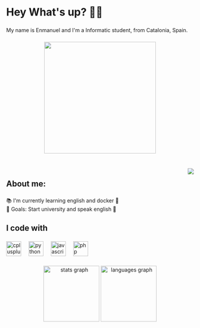 <h1 align="left">Hey  What's up? 👋👋</h1>

###

<p align="left">My name is Enmanuel and I'm a Informatic student, from  Catalonia, Spain.</p>

###

<div align="center">
  <img height="300" src="https://media.giphy.com/media/v1.Y2lkPTc5MGI3NjExbnpwd2g1cjFjN3YyOGZxaWFyNzA1YnJpanE4ZWZoZmV0bGVpb3g4eiZlcD12MV9pbnRlcm5hbF9naWZfYnlfaWQmY3Q9Zw/wwg1suUiTbCY8H8vIA/giphy-downsized-large.gif"  />
</div>

###

<br clear="both">

<img align="right" src="https://profile-counter.glitch.me/j4rin4/count.svg?"  />

###

<h2 align="left">About me:</h2>

###

<p align="left">📚 I'm currently learning english  and docker 🐳<br>🎯 Goals: Start university and speak english 🚀</p>

###

<h2 align="left">I code with</h2>

###

<div align="left">
  <img src="https://cdn.jsdelivr.net/gh/devicons/devicon/icons/cplusplus/cplusplus-original.svg" height="40" alt="cplusplus logo"  />
  <img width="12" />
  <img src="https://cdn.jsdelivr.net/gh/devicons/devicon/icons/python/python-original.svg" height="40" alt="python logo"  />
  <img width="12" />
  <img src="https://cdn.jsdelivr.net/gh/devicons/devicon/icons/javascript/javascript-original.svg" height="40" alt="javascript logo"  />
  <img width="12" />
  <img src="https://cdn.jsdelivr.net/gh/devicons/devicon/icons/php/php-original.svg" height="40" alt="php logo"  />
</div>

###

<div align="center">
  <img src="https://github-readme-stats.vercel.app/api?username=j4rin4&hide_title=false&hide_rank=false&show_icons=true&include_all_commits=true&count_private=true&disable_animations=false&theme=dracula&locale=en&hide_border=false&order=1" height="150" alt="stats graph"  />
  <img src="https://github-readme-stats.vercel.app/api/top-langs?username=j4rin4&locale=en&hide_title=false&layout=compact&card_width=320&langs_count=5&theme=dracula&hide_border=false&order=2" height="150" alt="languages graph"  />
</div>

###
